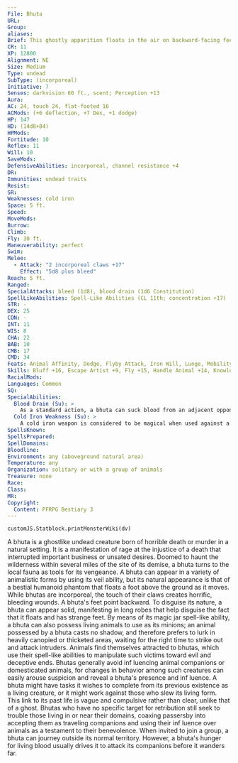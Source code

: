 ```yaml
---
File: Bhuta
URL: 
Group: 
aliases: 
Brief: This ghostly apparition floats in the air on backward-facing feet. Its hands end in sharp talons, and its eyes glow with blue fire.
CR: 11
XP: 12800
Alignment: NE
Size: Medium
Type: undead
SubType: (incorporeal)
Initiative: 7
Senses: darkvision 60 ft., scent; Perception +13
Aura: 
AC: 24, touch 24, flat-footed 16
ACMods: (+6 deflection, +7 Dex, +1 dodge)
HP: 147
HD: (14d8+84)
HPMods: 
Fortitude: 10
Reflex: 11
Will: 10
SaveMods: 
DefensiveAbilities: incorporeal, channel resistance +4
DR: 
Immunities: undead traits
Resist: 
SR: 
Weaknesses: cold iron
Space: 5 ft.
Speed: 
MoveMods: 
Burrow: 
Climb: 
Fly: 30 ft.
Maneuverability: perfect
Swim: 
Melee: 
  - Attack: "2 incorporeal claws +17"
    Effect: "5d8 plus bleed"
Reach: 5 ft.
Ranged: 
SpecialAttacks: bleed (1d8), blood drain (1d6 Constitution)
SpellLikeAbilities: Spell-Like Abilities (CL 11th; concentration +17)  At Will-animal trance (DC 18), speak with animals, veil (self only, as animal with backward feet; DC 22)  3/day-charm animal (DC 17)  1/day-magic jar (animals only, DC 21)
STR: -
DEX: 25
CON: -
INT: 11
WIS: 8
CHA: 22
BAB: 10
CMB: 17
CMD: 34
Feats: Animal Affinity, Dodge, Flyby Attack, Iron Will, Lunge, Mobility, Stealthy
Skills: Bluff +16, Escape Artist +9, Fly +15, Handle Animal +14, Knowledge (nature) +8, Perception +13, Ride +9, Sense Motive +13, Stealth +24
RacialMods: 
Languages: Common
SQ: 
SpecialAbilities:
  Blood Drain (Su): >
    As a standard action, a bhuta can suck blood from an adjacent opponent that is taking bleed damage. The target takes 1d6 points of Constitution damage (Fort DC 23 half). The bhuta heals 5 hit points when it drains blood.
  Cold Iron Weakness (Su): >
    A cold iron weapon is considered to be magical when used against a bhuta. A magic cold iron weapon always functions as a ghost touch weapon when used against a bhuta.
SpellsKnown: 
SpellsPrepared: 
SpellDomains: 
Bloodline: 
Environment: any (aboveground natural area)
Temperature: any
Organization: solitary or with a group of animals
Treasure: none
Race: 
Class: 
MR: 
Copyright:
  Content: PFRPG Bestiary 3
---
```

```dataviewjs
customJS.Statblock.printMonsterWiki(dv)
```
A bhuta is a ghostlike undead creature born of horrible death or murder in a natural setting. It is a manifestation of rage at the injustice of a death that interrupted important business or unsated desires. Doomed to haunt the wilderness within several miles of the site of its demise, a bhuta turns to the local fauna as tools for its vengeance.  A bhuta can appear in a variety of animalistic forms by using its veil ability, but its natural appearance is that of a bestial humanoid phantom that floats a foot above the ground as it moves. While bhutas are incorporeal, the touch of their claws creates horrific, bleeding wounds. A bhuta's feet point backward. To disguise its nature, a bhuta can appear solid, manifesting in long robes that help disguise the fact that it floats and has strange feet. By means of its magic jar spell-like ability, a bhuta can also possess living animals to use as its minions; an animal possessed by a bhuta casts no shadow, and therefore prefers to lurk in heavily canopied or thicketed areas, waiting for the right time to strike out and attack intruders.  Animals find themselves attracted to bhutas, which use their spell-like abilities to manipulate such victims toward evil and deceptive ends. Bhutas generally avoid inf luencing animal companions or domesticated animals, for changes in behavior among such creatures can easily arouse suspicion and reveal a bhuta's presence and inf luence.  A bhuta might have tasks it wishes to complete from its previous existence as a living creature, or it might work against those who slew its living form. This link to its past life is vague and compulsive rather than clear, unlike that of a ghost.  Bhutas who have no specific target for retribution still seek to trouble those living in or near their domains, coaxing passersby into accepting them as traveling companions and using their inf luence over animals as a testament to their benevolence. When invited to join a group, a bhuta can journey outside its normal territory. However, a bhuta's hunger for living blood usually drives it to attack its companions before it wanders far.
